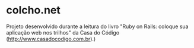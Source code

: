 # colcho.net
Projeto desenvolvido durante a leitura do livro "Ruby on Rails: coloque sua aplicação web nos trilhos" da Casa do Código (http://www.casadocodigo.com.br).)
